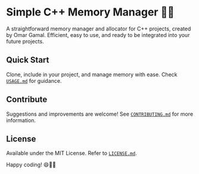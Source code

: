 # Simple C++ Memory Manager 🧠💾

A straightforward memory manager and allocator for C++ projects, created by Omar Gamal. Efficient, easy to use, and ready to be integrated into your future projects.

## Quick Start
Clone, include in your project, and manage memory with ease. Check [`USAGE.md`](https://github.com/Omar0Gamal/MemoryManager/blob/master/USAGE.md) for guidance.

## Contribute
Suggestions and improvements are welcome! See [`CONTRIBUTING.md`](https://github.com/Omar0Gamal/MemoryManager/blob/master/CONTRIBUTING.md) for more information.

## License
Available under the MIT License. Refer to [`LICENSE.md`](https://github.com/Omar0Gamal/MemoryManager/blob/master/LICENSE.txt).

Happy coding! 😄👨‍💻
